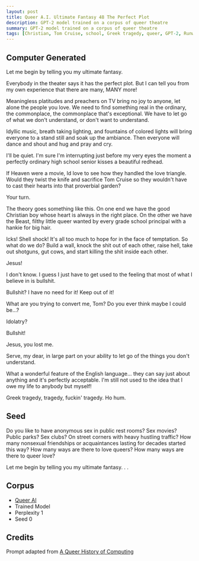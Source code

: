 ```yaml
---
layout: post
title: Queer A.I. Ultimate Fantasy 48 The Perfect Plot
description: GPT-2 model trained on a corpus of queer theatre
summary: GPT-2 model trained on a corpus of queer theatre
tags: [Christian, Tom Cruise, school, Greek tragedy, queer, GPT-2, RunwayML]
---
```


## Computer Generated

Let me begin by telling you my ultimate fantasy.

Everybody in the theater says it has the perfect plot. But I can tell you from my own experience that there are many, MANY more!

Meaningless platitudes and preachers on TV bring no joy to anyone, let alone the people you love. We need to find something real in the ordinary, the commonplace, the commonplace that's exceptional. We have to let go of what we don't understand, or don't want to understand.

Idyllic music, breath taking lighting, and fountains of colored lights will bring everyone to a stand still and soak up the ambiance. Then everyone will dance and shout and hug and pray and cry.

I'll be quiet. I'm sure I'm interrupting just before my very eyes the moment a perfectly ordinary high school senior kisses a beautiful redhead.

If Heaven were a movie, Id love to see how they handled the love triangle. Would they twist the knife and sacrifice Tom Cruise so they wouldn't have to cast their hearts into that proverbial garden?

Your turn.

The theory goes something like this. On one end we have the good Christian boy whose heart is always in the right place. On the other we have the Beast, filthy little queer wanted by every grade school principal with a hankie for big hair.

Icks! Shell shock! It's all too much to hope for in the face of temptation. So what do we do? Build a wall, knock the shit out of each other, raise hell, take out shotguns, gut cows, and start killing the shit inside each other.

Jesus!

I don't know. I guess I just have to get used to the feeling that most of what I believe in is bullshit.

Bullshit? I have no need for it! Keep out of it!

What are you trying to convert me, Tom? Do you ever think maybe I could be...?

Idolatry?

Bullshit!

Jesus, you lost me.

Serve, my dear, in large part on your ability to let go of the things you don't understand.

What a wonderful feature of the English language... they can say just about anything and it's perfectly acceptable. I'm still not used to the idea that I owe my life to anybody but myself!

Greek tragedy, tragedy, fuckin' tragedy. Ho hum.


## Seed

Do you like to have anonymous sex in public rest rooms? Sex movies? Public parks? Sex clubs? On street corners with heavy hustling traffic? How many nonsexual friendships or acquaintances lasting for decades started this way? How many ways are there to love queers? How many ways are there to queer love?

Let me begin by telling you my ultimate fantasy. . .

## Corpus

- [Queer AI](/queerai)
- Trained Model
- Perplexity 1
- Seed 0

## Credits

Prompt adapted from [A Queer History of Computing](https://rhizome.org/editorial/2013/feb/19/queer-computing-1/)
